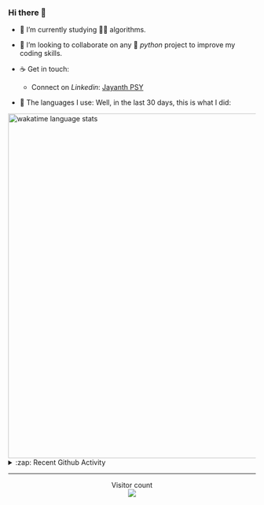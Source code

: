 ### Hi there 👋

- 🌱 I’m currently studying 🏇🏼  algorithms.

- 👯 I’m looking to collaborate on any :snake: *python* project to improve my coding skills.

- ☕ Get in touch:
  +  Connect on *Linkedin*: [Jayanth PSY](https://www.linkedin.com/in/jayanth-p-b3924812a/)

<!--- ⚡ Fun fact: *Python* is older than *C++* and *Java*. -->

- :memo: The languages I use: Well, in the last 30 days, this is what I did:

<img src="https://wakatime.com/share/@j_tesla/4d0b7d1e-6b31-4b03-accf-374d3ed5433f.png" alt="wakatime language stats" width="700"/>

<details>
  <summary>:zap: Recent Github Activity</summary>
  
<!--START_SECTION:activity-->
1. 🎉 Merged PR [#2](https://github.com/j-tesla/kwoc-stats-api/pull/2) in [j-tesla/kwoc-stats-api](https://github.com/j-tesla/kwoc-stats-api)
2. 💪 Opened PR [#2](https://github.com/j-tesla/kwoc-stats-api/pull/2) in [j-tesla/kwoc-stats-api](https://github.com/j-tesla/kwoc-stats-api)
3. 🗣 Commented on [#14](https://github.com/kossiitkgp/kwoc-stats-api/issues/14) in [kossiitkgp/kwoc-stats-api](https://github.com/kossiitkgp/kwoc-stats-api)
4. 🎉 Merged PR [#49](https://github.com/j-tesla/space-shooter/pull/49) in [j-tesla/space-shooter](https://github.com/j-tesla/space-shooter)
5. ❗️ Closed issue [#6](https://github.com/j-tesla/space-shooter/issues/6) in [j-tesla/space-shooter](https://github.com/j-tesla/space-shooter)
<!--END_SECTION:activity-->

</details>

-----

<p align="center"> 
  Visitor count<br>
  <img src="https://profile-counter.glitch.me/j-tesla/count.svg" />
</p>












<!--
**j-tesla/j-tesla** is a ✨ _special_ ✨ repository because its `README.md` (this file) appears on your GitHub profile.

Here are some ideas to get you started:

- 🔭 I’m currently working on ...
- 🌱 I’m currently learning ...
- 👯 I’m looking to collaborate on ...
- 🤔 I’m looking for help with ...
- 💬 Ask me about ...
- 📫 How to reach me: ...
- 😄 Pronouns: ...
- ⚡ Fun fact: ...
-->


